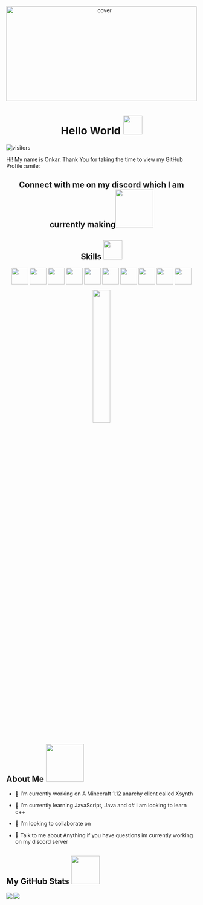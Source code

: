 <div align="center">
<img width="100%" height = "250px" src="https://cdn.pixabay.com/photo/2018/01/14/23/12/nature-3082832_1280.jpg" alt="cover" />
</div>

<h1 align='center'> Hello World <img src = "https://raw.githubusercontent.com/MartinHeinz/MartinHeinz/master/wave.gif" width = 50px> </h1>
<p align='center'>

![visitors](https://visitor-badge.glitch.me/badge?page_id=.)

</p>
<div size='20px'> Hi! My name is Onkar. Thank You for taking the time to view my GitHub Profile :smile: 
<h2 align='center'> Connect with me on my discord which I am currently making<img src='https://raw.githubusercontent.com/ShahriarShafin/ShahriarShafin/main/Assets/handshake.gif' width="100px"> </h2>
<p align = 'center'>

</p>
</div>

<h2 align='center'> Skills <img src = "https://media2.giphy.com/media/QssGEmpkyEOhBCb7e1/giphy.gif?cid=ecf05e47a0n3gi1bfqntqmob8g9aid1oyj2wr3ds3mg700bl&rid=giphy.gif" width = 50px> </h2>
<p align = 'center'>
<img width ='44px' align='center' src ='https://raw.githubusercontent.com/rahulbanerjee26/githubAboutMeGenerator/main/icons/youtube.svg'>
<img width ='44px' align='center' src ='https://raw.githubusercontent.com/rahulbanerjee26/githubAboutMeGenerator/main/icons/arduino.svg'>
<img width ='44px' align='center' src ='https://raw.githubusercontent.com/rahulbanerjee26/githubAboutMeGenerator/main/icons/blender.svg'>
<img width ='44px' align='center' src ='https://raw.githubusercontent.com/rahulbanerjee26/githubAboutMeGenerator/main/icons/cpp.svg'>
<img width ='44px' align='center' src ='https://raw.githubusercontent.com/rahulbanerjee26/githubAboutMeGenerator/main/icons/csharp.svg'>
<img width ='44px' align='center' src ='https://raw.githubusercontent.com/rahulbanerjee26/githubAboutMeGenerator/main/icons/discord.svg'>
<img width ='44px' align='center' src ='https://raw.githubusercontent.com/rahulbanerjee26/githubAboutMeGenerator/main/icons/github.svg'>
<img width ='44px' align='center' src ='https://raw.githubusercontent.com/rahulbanerjee26/githubAboutMeGenerator/main/icons/javascript.svg'>
<img width ='44px' align='center' src ='https://raw.githubusercontent.com/rahulbanerjee26/githubAboutMeGenerator/main/icons/html.svg'>
<img width ='44px' align='center' src ='https://raw.githubusercontent.com/rahulbanerjee26/githubAboutMeGenerator/main/icons/photoshop.svg'>
<br>
</p>
<div align='center'>
<img width ='30%' height = '30%'  src='https://cdn.pixabay.com/photo/2018/09/24/08/31/pixel-cells-3699334_1280.png'/>
</div>
<h2> About Me <img src = "https://media0.giphy.com/media/KDDpcKigbfFpnejZs6/giphy.gif?cid=ecf05e47oy6f4zjs8g1qoiystc56cu7r9tb8a1fe76e05oty&rid=giphy.gif" width = 100px></h2>

- 🔭 I’m currently working on A Minecraft 1.12 anarchy client called Xsynth

- 🌱 I’m currently learning JavaScript, Java and c# I am looking to learn c++ 

- 👯 I’m looking to collaborate on  

- 💬 Talk to me about Anything if you have questions im currently working on my discord server 




<h2> My GitHub Stats <img src='https://media1.giphy.com/media/du3J3cXyzhj75IOgvA/giphy.gif?cid=ecf05e47x2g034i9pzwtzzsd3xgg2w9nr94t4tflbbgo3008&rid=giphy.gif' width='75px'> </h2>
<a href="https://github.com/anuraghazra/github-readme-stats">
<img align="left" src="https://github-readme-stats.vercel.app/api?username=Onkar-1&count_private=true&show_icons=true&theme=synthwave" />
</a>
<a href="https://github.com/anuraghazra/convoychat">
<img align="center" src="https://github-readme-stats.vercel.app/api/top-langs/?username=Onkar-1&theme=synthwave" />
</a>

<!-- BLOG-POST-LIST:START -->
<!-- BLOG-POST-LIST:END -->



